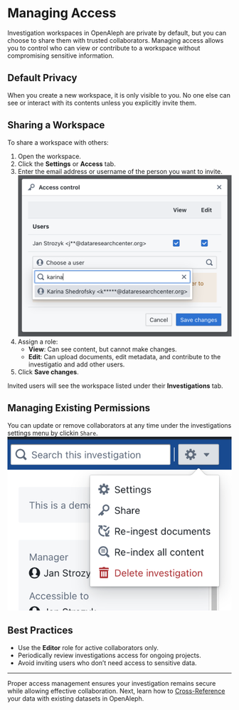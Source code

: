 # Managing Access

Investigation workspaces in OpenAleph are private by default, but you can choose to share them with trusted collaborators. Managing access allows you to control who can view or contribute to a workspace without compromising sensitive information.

## Default Privacy

When you create a new workspace, it is only visible to you. No one else can see or interact with its contents unless you explicitly invite them.

## Sharing a Workspace

To share a workspace with others:

1. Open the workspace.
2. Click the **Settings** or **Access** tab.
3. Enter the email address or username of the person you want to invite.
![Screenshot of the investigation sharing menu](../../assets/images/share_access.png)
4. Assign a role:
	- **View**: Can see content, but cannot make changes.
	- **Edit**: Can upload documents, edit metadata, and contribute to the investigatio and add other users.
5. Click **Save changes**.

Invited users will see the workspace listed under their **Investigations** tab.

## Managing Existing Permissions

You can update or remove collaborators at any time under the investigations settings menu by clickin `Share`.
![Screenshot of the investigation settings menu](../../assets/images/investigation_settings.png)

## Best Practices

- Use the **Editor** role for active collaborators only.
- Periodically review investigations access for ongoing projects.
- Avoid inviting users who don’t need access to sensitive data.

---

Proper access management ensures your investigation remains secure while allowing effective collaboration. Next, learn how to [Cross-Reference](cross-reference.md) your data with existing datasets in OpenAleph.
